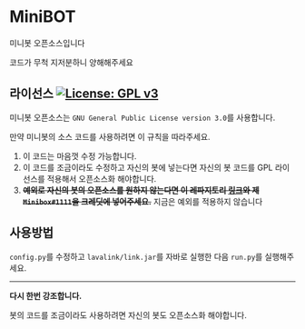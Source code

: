 # MiniBOT
미니봇 오픈소스입니다

코드가 무척 지저분하니 양해해주세요

## 라이선스 [![License: GPL v3](https://img.shields.io/badge/License-GPLv3-blue.svg)](https://www.gnu.org/licenses/gpl-3.0)
미니봇 오픈소스는 `GNU General Public License version 3.0`를 사용합니다.

만약 미니봇의 소스 코드를 사용하려면 이 규칙을 따라주세요.
1. 이 코드는 마음껏 수정 가능합니다.
2. 이 코드를 조금이라도 수정하고 자신의 봇에 넣는다면 자신의 봇 코드를 GPL 라이선스를 적용해서 오픈소스화 해야합니다.
3. ~~**예외로 자신의 봇의 오픈소스를 원하지 않는다면 이 레파지토리 [링크](https://github.com/minibox724/MiniBOT/)와 제 `Minibox#1111`을 크레딧에 넣어주세요.**~~ 지금은 예외를 적용하지 않습니다

## 사용방법
`config.py`를 수정하고 `lavalink/link.jar`를 자바로 실행한 다음 `run.py`를 실행해주세요.

---
**다시 한번 강조합니다.**

봇의 코드를 조금이라도 사용하려면 자신의 봇도 오픈소스화 해야합니다.
